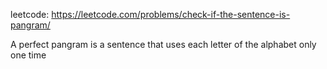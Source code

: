 leetcode: https://leetcode.com/problems/check-if-the-sentence-is-pangram/

A perfect pangram is a sentence that uses each letter of the alphabet only one time